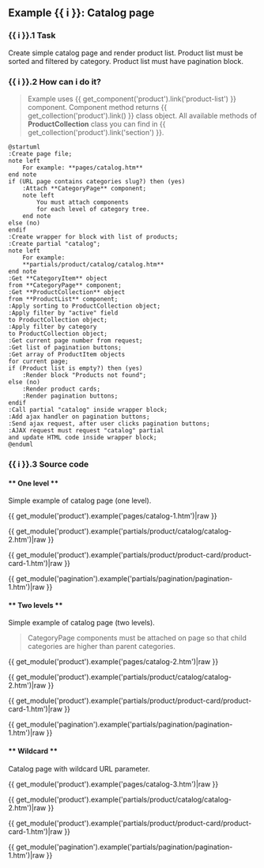 ## Example {{ i }}: Catalog page

### {{ i }}.1 Task
Create simple catalog page and render product list.
Product list must be sorted and filtered by category.
Product list must have pagination block.

### {{ i }}.2 How can i do it?

> Example uses {{ get_component('product').link('product-list') }} component.
Component method returns {{ get_collection('product').link() }} class object.
All available methods of **ProductCollection** class you can find in {{ get_collection('product').link('section') }}.

```plantuml
@startuml
:Create page file;
note left
    For example: **pages/catalog.htm**
end note
if (URL page contains categories slug?) then (yes)
    :Attach **CategoryPage** component;
    note left
        You must attach components
        for each level of category tree.
    end note
else (no)
endif
:Create wrapper for block with list of products;
:Create partial "catalog";
note left
    For example:
    **partials/product/catalog/catalog.htm**
end note
:Get **CategoryItem** object
from **CategoryPage** component;
:Get **ProductCollection** object
from **ProductList** component;
:Apply sorting to ProductCollection object;
:Apply filter by "active" field
to ProductCollection object;
:Apply filter by category
to ProductCollection object;
:Get current page number from request;
:Get list of pagination buttons;
:Get array of ProductItem objects
for current page;
if (Product list is empty?) then (yes)
    :Render block "Products not found";
else (no)
    :Render product cards;
    :Render pagination buttons;
endif
:Call partial "catalog" inside wrapper block;
:Add ajax handler on pagination buttons;
:Send ajax request, after user clicks pagination buttons;
:AJAX request must request "catalog" partial
and update HTML code inside wrapper block;
@enduml
```

### {{ i }}.3 Source code

<!-- tabs:start -->

#### ** One level **

Simple example of catalog page (one level).

{{ get_module('product').example('pages/catalog-1.htm')|raw }}

{{ get_module('product').example('partials/product/catalog/catalog-2.htm')|raw }}

{{ get_module('product').example('partials/product/product-card/product-card-1.htm')|raw }}

{{ get_module('pagination').example('partials/pagination/pagination-1.htm')|raw }}

#### ** Two levels **

Simple example of catalog page (two levels).

> CategoryPage components must be attached on page so that child categories are higher than parent categories.

{{ get_module('product').example('pages/catalog-2.htm')|raw }}

{{ get_module('product').example('partials/product/catalog/catalog-2.htm')|raw }}

{{ get_module('product').example('partials/product/product-card/product-card-1.htm')|raw }}

{{ get_module('pagination').example('partials/pagination/pagination-1.htm')|raw }}

#### ** Wildcard **

Catalog page with wildcard URL parameter.

{{ get_module('product').example('pages/catalog-3.htm')|raw }}

{{ get_module('product').example('partials/product/catalog/catalog-2.htm')|raw }}

{{ get_module('product').example('partials/product/product-card/product-card-1.htm')|raw }}

{{ get_module('pagination').example('partials/pagination/pagination-1.htm')|raw }}

<!-- tabs:end -->